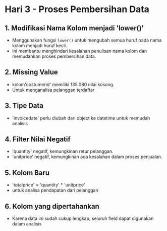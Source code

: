 # Hari 3 - Proses Pembersihan Data

## 1. Modifikasi Nama Kolom menjadi 'lower()'

- Menggunakan fungsi `lower()` untuk mengubah semua huruf pada nama kolom menjadi huruf kecil.
- Ini membantu menghindari kesalahan penulisan nama kolom dan memudahkan proses pembersihan data.

## 2. Missing Value

- kolom'costumerid' memiliki 135.080 nilai kosong.
- Untuk menganalisa pelanggan terdaftar

## 3. Tipe Data

- 'invoicedate' perlu diubah dari object ke datetime untuk memudah analisis

## 4. Filter Nilai Negatif

- 'quantity' negatif, kemungkinan retur pelanggan.
- 'unitprice' negatif, kemungkinan ada kesalahan dalam proses penjualan.

## 5. Kolom Baru

- 'totalprice' = 'quantity' \* 'unitprice'
- untuk analisa pendapatan dari pelanggan

## 6. Kolom yang dipertahankan

- Karena data ini sudah cukup lengkap, seluruh field dapat digunakan dalam analisis
